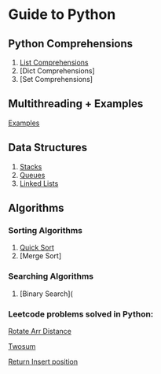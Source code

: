 # Guide to Python

## Python Comprehensions
 1) [List Comprehensions](https://github.com/parvathic/python-ds-notebooks/blob/master/ListComp.ipynb)
 2) [Dict Comprehensions] 
 3) [Set Comprehensions] 

## Multithreading + Examples
[Examples](https://github.com/parvathic/python-ds-notebooks/blob/master/Multithreading_basics_%2B_examples.ipynb)

## Data Structures
1) [Stacks](https://github.com/parvathic/python-ds-notebooks/blob/master/ds/stack.ipynb)
2) [Queues](https://github.com/parvathic/python-ds-notebooks/blob/master/ds/queue.ipynb)
3) [Linked Lists](https://github.com/parvathic/python-ds-notebooks/blob/master/ds/linkedlist.ipynb)

## Algorithms

### Sorting Algorithms
1) [Quick Sort](https://github.com/parvathic/python-ds-notebooks/blob/master/quicksort.ipynb)
2) [Merge Sort]

### Searching Algorithms
1) [Binary Search](

### Leetcode problems solved in Python:
[Rotate Arr Distance](https://github.com/parvathic/c-questions/blob/master/arrays/Rotatearraydistance.ipynb)

[Twosum](https://github.com/parvathic/c-questions/blob/master/arrays/TwoSum.ipynb)

[Return Insert position](https://github.com/parvathic/c-questions/blob/master/leetcode/SearchInsertPosition.ipynb)



